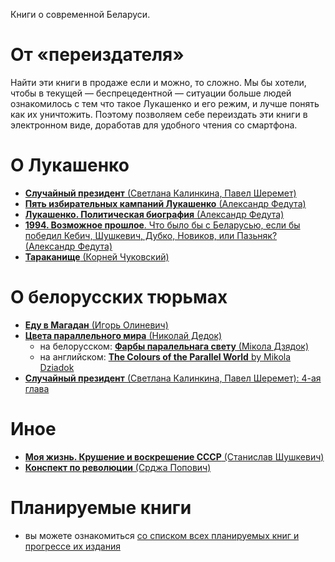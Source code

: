 Книги о современной Беларуси.

# От «переиздателя»

Найти эти книги в продаже если и можно, то сложно. Мы бы хотели, чтобы в текущей — беспрецедентной — ситуации больше людей ознакомилось с тем что такое Лукашенко и его режим, и лучше понять как их уничтожить. Поэтому позволяем себе переиздать эти книги в электронном виде, доработав для удобного чтения со смартфона.

# О Лукашенко

- [**Случайный президент** (Светлана Калинкина, Павел Шеремет)](./haphazard-president)
- [**Пять избирательных кампаний Лукашенко** (Александр Федута)](./5-election-campaigns-of-lukashenko)
- [**Лукашенко. Политическая биография** (Александр Федута)](./lukashenko-political-biography)
- [**1994. Возможное прошлое**. Что было бы с Беларусью, если бы победил Кебич, Шушкевич, Дубко, Новиков, или Пазьняк? (Александр Федута)](./possible-past-after-1994)
- [**Тараканище** (Корней Чуковский)](./the-monster-cockroach)


# О белорусских тюрьмах

+ [**Еду в Магадан** (Игорь Олиневич)](./going-to-magadan)
+ [**Цвета параллельного мира** (Николай Дедок)](./the-colours-of-the-parallel-world/ru)
    + на белорусском: [**Фарбы паралельнага свету** (Мікола Дзядок)](./the-colours-of-the-parallel-world/by)
    + на английском: [**The Colours of the Parallel World** by Mikola Dziadok](./the-colours-of-the-parallel-world/en)
+ [**Случайный президент** (Светлана Калинкина, Павел Шеремет): 4-ая глава](./haphazard-president/4.md)

# Иное

- [**Моя жизнь. Крушение и воскрешение СССР** (Станислав Шушкевич)](./ussr-collapse-n-resurrection)
- [**Конспект по революции** (Срджа Попович)](./blueprint-for-revolution)

# Планируемые книги

- вы можете ознакомиться [со списком всех планируемых книг и прогрессе их издания](https://github.com/free-belarus/books/issues/2)
